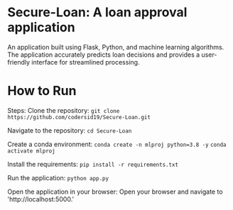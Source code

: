 # Secure-Loan: A loan approval application
An application built using Flask, Python, and machine learning algorithms. The application accurately predicts loan decisions and provides a user-friendly interface for streamlined processing.

# How to Run
Steps:
Clone the repository: 
`git clone https://github.com/codersid19/Secure-Loan.git`

Navigate to the repository:
`cd Secure-Loan`

Create a conda environment:
`conda create -n mlproj python=3.8 -y`
`conda activate mlproj`

Install the requirements:
`pip install -r requirements.txt`

Run the application:
`python app.py`

Open the application in your browser:
Open your browser and navigate to 'http://localhost:5000.'

